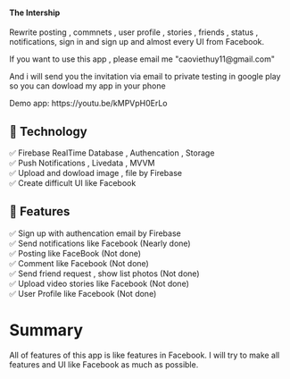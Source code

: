 #### The Intership
<p>Rewrite posting , commnets , user profile , stories , friends , status , notifications, sign in and sign up and almost every UI from Facebook.</p>

<p>If you want to use this app , please email me "caoviethuy11@gmail.com" </p>
<p>And i will send you the invitation via email to private testing in google play so you can dowload my app in your phone</p>
<p>Demo app: https://youtu.be/kMPVpH0ErLo </p>

## 🎉 Technology
✅ Firebase RealTime Database , Authencation , Storage</br>
✅ Push Notifications , Livedata , MVVM</br>
✅ Upload and dowload image , file by Firebase</br>
✅ Create difficult UI like Facebook</br>

## 🎉 Features
✅ Sign up with authencation email by Firebase</br>
✅ Send notifications like Facebook (Nearly done)</br>
✅ Posting like FaceBook (Not done)</br>
✅ Comment like Facebook (Not done)</br>
✅ Send friend request , show list photos (Not done)</br>
✅ Upload video stories like Facebook (Not done)</br>
✅ User Profile like Facebook (Not done)</br>

# Summary
All of features of this app is like features in Facebook. I will try to make all features and UI like Facebook as much as possible.


